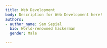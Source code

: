 ```yaml
---
title: Web Development
body: Description for Web Development here!
authors:
- author_name: Sam Sepial
  bio: World-renowned hackerman
  gender: Male

---
```

